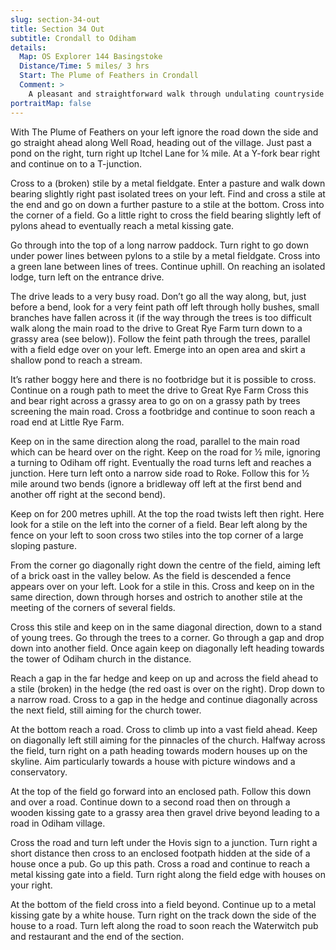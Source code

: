 ```yaml
---
slug: section-34-out
title: Section 34 Out
subtitle: Crondall to Odiham
details:
  Map: OS Explorer 144 Basingstoke
  Distance/Time: 5 miles/ 3 hrs
  Start: The Plume of Feathers in Crondall
  Comment: >
    A pleasant and straightforward walk through undulating countryside presenting unfolding scenes and excellent views. There is a short stretch of permissive path and longer sections of road walking, although this is on very minor country roads with little traffic. There are many stiles. One farm has an interesting stock of horses, ostrich and Llamas.
portraitMap: false
---
```

With The Plume of Feathers on your left ignore the road down the side and go straight ahead along Well Road, heading out of the village. Just past a pond on the right, turn right up Itchel Lane for ¼ mile. At a Y-fork bear right and continue on to a T-junction.

Cross to a (broken) stile by a metal fieldgate. Enter a pasture and walk down bearing slightly right past isolated trees on your left. Find and cross a stile at the end and go on down a further pasture to a stile at the bottom. Cross into the corner of a field. Go a little right to cross the field bearing slightly left of pylons ahead to eventually reach a metal kissing gate.

Go through into the top of a long narrow paddock. Turn right to go down under power lines between pylons to a stile by a metal fieldgate. Cross into a green lane between lines of trees. Continue uphill. On reaching an isolated lodge, turn left on the entrance drive.

The drive leads to a very busy road. Don’t go all the way along, but, just before a bend, look for a very feint path off left through holly bushes, small branches have fallen across it (if the way through the trees is too difficult walk along the main road to the drive to Great Rye Farm turn down to a grassy area (see below)). Follow the feint path through the trees, parallel with a field edge over on your left. Emerge into an open area and skirt a shallow pond to reach a stream.

It’s rather boggy here and there is no footbridge but it is possible to cross. Continue on a rough path to meet the drive to Great Rye Farm Cross this and bear right across a grassy area to go on on a grassy path by trees screening the main road. Cross a footbridge and continue to soon reach a road end at Little Rye Farm.

Keep on in the same direction along the road, parallel to the main road which can be heard over on the right. Keep on the road for ½ mile, ignoring a turning to Odiham off right. Eventually the road turns left and reaches a junction. Here turn left onto a narrow side road to Roke. Follow this for ½ mile around two bends (ignore a bridleway off left at the first bend and another off right at the second bend).

Keep on for 200 metres uphill. At the top the road twists left then right. Here look for a stile on the left into the corner of a field. Bear left along by the fence on your left to soon cross two stiles into the top corner of a large sloping pasture.

From the corner go diagonally right down the centre of the field, aiming left of a brick oast in the valley below. As the field is descended a fence appears over on your left. Look for a stile in this. Cross and keep on in the same direction, down through horses and ostrich to another stile at the meeting of the corners of several fields.

Cross this stile and keep on in the same diagonal direction, down to a stand of young trees. Go through the trees to a corner. Go through a gap and drop down into another field. Once again keep on diagonally left heading towards the tower of Odiham church in the distance.

Reach a gap in the far hedge and keep on up and across the field ahead to a stile (broken) in the hedge (the red oast is over on the right). Drop down to a narrow road. Cross to a gap in the hedge and continue diagonally across the next field, still aiming for the church tower.

At the bottom reach a road. Cross to climb up into a vast field ahead. Keep on diagonally left still aiming for the pinnacles of the church. Halfway across the field, turn right on a path heading towards modern houses up on the skyline. Aim particularly towards a house with picture windows and a conservatory.

At the top of the field go forward into an enclosed path. Follow this down and over a road. Continue down to a second road then on through a wooden kissing gate to a grassy area then gravel drive beyond leading to a road in Odiham village.

Cross the road and turn left under the Hovis sign to a junction. Turn right a short distance then cross to an enclosed footpath hidden at the side of a house once a pub. Go up this path. Cross a road and continue to reach a metal kissing gate into a field. Turn right along the field edge with houses on your right.

At the bottom of the field cross into a field beyond. Continue up to a metal kissing gate by a white house. Turn right on the track down the side of the house to a road. Turn left along the road to soon reach the Waterwitch pub and restaurant and the end of the section.


